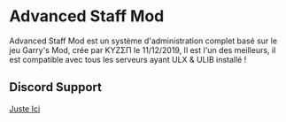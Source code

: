 # Advanced Staff Mod
Advanced Staff Mod est un système d'administration complet basé sur le jeu Garry's Mod, crée par KYZΣП le 11/12/2019, 
Il est l'un des meilleurs, il est compatible avec tous les serveurs ayant ULX & ULIB installé !

## Discord Support
[Juste Ici](https://discord.gg/mRm4fuS)
